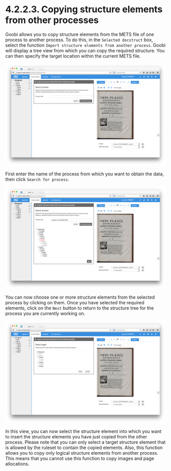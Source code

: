 # 4.2.2.3. Copying structure elements from other processes

Goobi allows you to copy structure elements from the METS file of one process to another process. To do this, in the `Selected docstruct` box, select the function `Import structure elements from another process`. Goobi will display a tree view from which you can copy the required structure. You can then specify the target location within the current METS file.

![Searching for a process from which you want to obtain data](../../../../.gitbook/assets/46e.png)

First enter the name of the process from which you want to obtain the data, then click `Search for process`.

![Selecting the structure element you want to import from the other process](../../../../.gitbook/assets/47e.png)

You can now choose one or more structure elements from the selected process by clicking on them. Once you have selected the required elements, click on the `Next` button to return to the structure tree for the process you are currently working on.

![Selecting the location in the current process to which you want to move the copied structure element](../../../../.gitbook/assets/48e.png)

In this view, you can now select the structure element into which you want to insert the structure elements you have just copied from the other process. Please note that you can only select a target structure element that is allowed by the ruleset to contain the copied elements. Also, this function allows you to copy only logical structure elements from another process. This means that you cannot use this function to copy images and page allocations.

